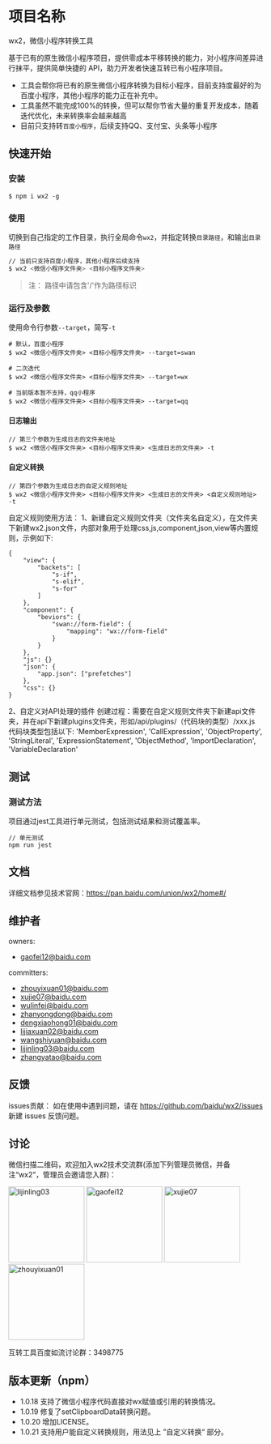 # 项目名称
wx2，微信小程序转换工具

基于已有的原生微信小程序项目，提供零成本平移转换的能力，对小程序间差异进行抹平，提供简单快捷的 API，助力开发者快速互转已有小程序项目。

* 工具会帮你将已有的原生微信小程序转换为目标小程序，目前支持度最好的为百度小程序，其他小程序的能力正在补充中。
* 工具虽然不能完成100%的转换，但可以帮你节省大量的重复开发成本，随着迭代优化，未来转换率会越来越高
* 目前只支持转`百度小程序`，后续支持QQ、支付宝、头条等小程序

## 快速开始

### 安装

```
$ npm i wx2 -g
```

### 使用
切换到自己指定的工作目录，执行全局命令`wx2`，并指定转换`目录路径`，和输出`目录路径`

```bash
// 当前只支持百度小程序，其他小程序后续支持
$ wx2 <微信小程序文件夹> <目标小程序文件夹>
```
> 注： 路径中请包含'/'作为路径标识

### 运行及参数
使用命令行参数`--target`，简写`-t`
```
# 默认，百度小程序
$ wx2 <微信小程序文件夹> <目标小程序文件夹> --target=swan

# 二次迭代
$ wx2 <微信小程序文件夹> <目标小程序文件夹> --target=wx

# 当前版本暂不支持，qq小程序
$ wx2 <微信小程序文件夹> <目标小程序文件夹> --target=qq
```

#### 日志输出
```
// 第三个参数为生成日志的文件夹地址
$ wx2 <微信小程序文件夹> <目标小程序文件夹> <生成日志的文件夹> -t
```

#### 自定义转换
```
// 第四个参数为生成日志的自定义规则地址
$ wx2 <微信小程序文件夹> <目标小程序文件夹> <生成日志的文件夹> <自定义规则地址> -t
```

自定义规则使用方法：
1、新建自定义规则文件夹（文件夹名自定义），在文件夹下新建wx2.json文件，内部对象用于处理css,js,component,json,view等内置规则，示例如下:
```
{
    "view": {
        "backets": [
            "s-if",
            "s-elif",
            "s-for"
        ]
    },
    "component": {
        "beviors": {
            "swan://form-field": {
                "mapping": "wx://form-field"
            }
        }
    },
    "js": {}
    "json": {
        "app.json": ["prefetches"]
    },
    "css": {}
}
```

2、自定义对API处理的插件
创建过程：需要在自定义规则文件夹下新建api文件夹，并在api下新建plugins文件夹，形如/api/plugins/（代码块的类型）/xxx.js
代码块类型包括以下:
'MemberExpression', 'CallExpression', 'ObjectProperty', 'StringLiteral', 'ExpressionStatement', 'ObjectMethod', 'ImportDeclaration', 'VariableDeclaration'

## 测试

### 测试方法

项目通过jest工具进行单元测试，包括测试结果和测试覆盖率。
```
// 单元测试
npm run jest
```

## 文档

详细文档参见技术官网：https://pan.baidu.com/union/wx2/home#/

## 维护者

owners: 
* gaofei12@baidu.com

committers: 
* zhouyixuan01@baidu.com
* xujie07@baidu.com
* wulinfei@baidu.com
* zhanyongdong@baidu.com
* dengxiaohong01@baidu.com
* lijiaxuan02@baidu.com
* wangshiyuan@baidu.com
* lijinling03@baidu.com
* zhangyatao@baidu.com


## 反馈

issues贡献： 如在使用中遇到问题，请在 https://github.com/baidu/wx2/issues 新建 issues 反馈问题。

## 讨论

微信扫描二维码，欢迎加入wx2技术交流群(添加下列管理员微信，并备注“wx2”，管理员会邀请您入群)：

<img src="https://staticsns.cdn.bcebos.com/amis/2021-3/1615548842994/jinlin.png" width = "150" height = "150" alt="lijinling03" />
<img src="https://issuecdn.baidupcs.com/issue/netdisk/ts_ad/help/1605775336.jpg" width = "150" height = "150" alt="gaofei12" />
<img src="https://issuecdn.baidupcs.com/issue/netdisk/ts_ad/help/1605775338.jpg" width = "150" height = "150" alt="xujie07" />
<img src="https://issuecdn.baidupcs.com/issue/netdisk/ts_ad/help/1605784743.jpg" width = "150" height = "150" alt="zhouyixuan01" />


互转工具百度如流讨论群：3498775




## 版本更新（npm）
* 1.0.18  支持了微信小程序代码直接对wx赋值或引用的转换情况。
* 1.0.19  修复了setClipboardData转换问题。
* 1.0.20  增加LICENSE。
* 1.0.21  支持用户能自定义转换规则，用法见上 ”自定义转换“ 部分。
